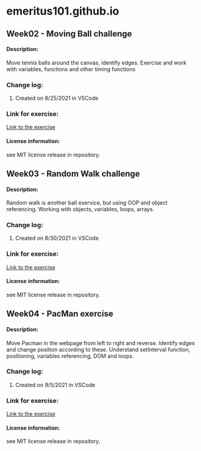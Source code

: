 # emeritus101.github.io

## Week02 - Moving Ball challenge

#### Description: 
Move tennis balls around the canvas, identify edges. Exercise and work with variables, functions and other timing functions

### Change log:
1. Created on 8/25/2021 in VSCode

### Link for exercise: 
<a href link="https://emeritus101.github.io/Week02/moving_ball_challange.html" target="_blank">Link to the exercise</a>

#### License information: 
see MIT license release in repository.


## Week03 - Random Walk challenge

#### Description: 
Random walk is another ball exervice, but using OOP and object referencing. Working with objects, variables, loops, arrays.

### Change log:
1. Created on 8/30/2021 in VSCode

### Link for exercise: 
<a href link="https://emeritus101.github.io/Week03/one.html"  target="_blank">Link to the exercise</a>

#### License information: 
see MIT license release in repository.


## Week04 - PacMan exercise

#### Description: 
Move Pacman in the webpage from left to right and reverse. Identify edges and change position according to these. Understand setInterval function, positioning, variables referencing, DOM and loops.

### Change log:
1. Created on 9/5/2021 in VSCode

### Link for exercise: 
<a href link="https://emeritus101.github.io/Week04/pacman.html"  target="_blank">Link to the exercise</a>

#### License information: 
see MIT license release in repository.
